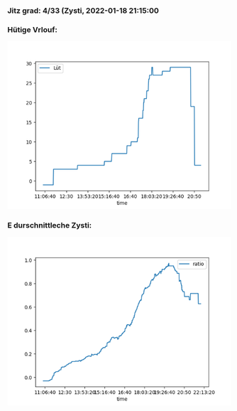 ### Jitz grad: 4/33 (Zysti, 2022-01-18 21:15:00

### Hütige Vrlouf:
![Graph](Today.png)

### E durschnittleche Zysti:
![Graph](Zysti.png)